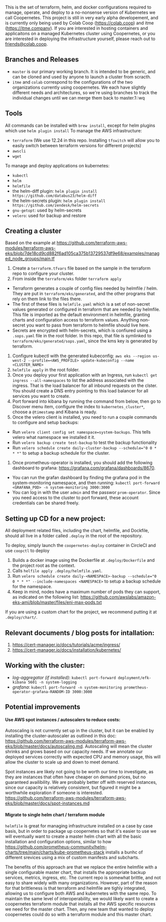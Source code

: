 This is the set of terraform, helm, and docker configurations required to manage, operate, and deploy to a no-nonsense version of Kubernetes we call Coopernetes. This project is still in very early alpha developement, and is currently only being used by Colab Coop (https://colab.coop) and itme (https://itme.company). If you are interested in hosting containers and applicaitons on a managed Kubernetes cluster using Coopernetes, or you are interested in deploying the infrastructure yourself, please reach out to friends@colab.coop.

## Branches and Releases
- `master` is our primary working branch. It is intended to be generic, and can be cloned and used by anyone to launch a cluster from scracth.
- `itme` and `colab` correspond to the configurations of the two organizations currently using coopernetes. We each have slightly different needs and architectures, so we're using branches to track the individual changes until we can merge them back to master.1::wq

## Tools
All commands can be installed with `brew install`, except for helm plugins which use `helm plugin install`
To manage the AWS infrastructure:
- `terraform` (We use 12.24 in this repo. Installing `tfswitch` will allow you to easily switch between terraform versions for different projects)
- `awscli`
- `wget`

To manage and deploy applications on kubernetes:
- `kubectl`
- `helm`
- `helmfile`
- the helm-diff plugin: `helm plugin install https://github.com/databus23/helm-diff`
- the helm-secrets plugin: `helm plugin install https://github.com/zendesk/helm-secrets`
- `gnu-getopt`: used by helm-secrets
- `velero`: used for backup and restore

## Creating a cluster
Based on the example at https://github.com/terraform-aws-modules/terraform-aws-eks/blob/7de18cd9cd882f6ad105ca375b13729537df9e68/examples/managed_node_groups/main.tf
1. Create a `terraform.tfvars` file based on the sample in the terraform repo to configure your cluster.
1. From inside the `terraform/eks` folder `terraform apply`
  - Terraform generates a couple of config files needed by helmfile / helm. They are put in `terraform/eks/generated`, and the other programs that rely on them link to the files there.
  - The first of these files is `helmfile.yaml` which is a set of non-secret values generated or configured in terraform that are needed by helmfile. This file is imported as the default environment in helmfile, granting charts and configuration access to terraform values. Anything non-secret you want to pass from terraform to helmfile should live here.
  - Secrets are encrypted with helm-secrets, which is confiured using a `.sops.yaml` file in the root folder. In this repo, that file is symlinked to `terraform/eks/generated/sops.yaml`, since the kms key is generated by terraform.
1. Configure kubectl with the generated kubeconfig: `aws eks --region us-west-2 --profile=<AWS_PROFILE> update-kubeconfig --name <CLUSTER_NAME>`
1. `helmfile apply` in the root folder.
1. Once you deploy your first application with an Ingress, run `kubectl get ingress --all-namespaces` to list the address associated with the ingress. That is the load balancer for all inbound requests on the clster. You should create a DNS entry pointing to this load balancer for all services you want to create.
1. Port forward into kibana by running the command from below, then go to Discover menu item, configure the index to `kubernetes_cluster*`, choose a `@timestamp` and Kibana is ready.
1. Once the velero client is installed, you need to run a couple commands to configure and setup backups:
  - Run `velero client config set namespace=system-backups`. This tells velero what namespace we installed it it.
  - Run `velero backup create test-backup` to test the backup functionality
  - Run `velero schedule create daily-cluster-backup --schedule="0 0 * * *"` to setup a backup schedule for the cluster.
1. Once prometheus-operator is installed, you should add the following dashboard to grafana: https://grafana.com/grafana/dashboards/8670.
  - You can run the grafan dashboard by finding the grafana pod in the system-monitoring namespace, and then running: `kubectl port-forward <GRAFANA_POD> -n system-monitoring 3000:3000`
  - You can log in with the user `admin` and the passwor `prom-operator`. Since you need access to the cluster to port forward, these account credentials can be shared freely.

## Setting up CD for a new project:
All deployment related files, including the chart, helmfile, and Dockfile, should all live in a folder called `.deploy` in the root of the repository.

To deploy, simply launch the `coopernetes-deploy` container in CircleCI and use `coopctl` to deploy
1. Builds a docker image using the Dockerfile at `.deploy/Dockerfile` and the project root as the context.
1. Calls `helfile apply .deploy/helmfile.yaml`.
1. Run `velero schedule create daily-<NAMESPACE>-backup --schedule="0 0 * * *" --include-namespaces <NAMESPACE>` to setup a backup schedule for the namespace.
1. Keep in mind, nodes have a maximum number of pods they can support, as indicated on the following list: https://github.com/awslabs/amazon-eks-ami/blob/master/files/eni-max-pods.txt


If you are using a custom chart for the project, we recommend putting it at `.deploy/chart/`.

## Relevant documents / blog posts for intallation:
1. https://cert-manager.io/docs/tutorials/acme/ingress/
1. https://cert-manager.io/docs/installation/kubernetes/

## Working with the cluster:
- *log-aggregator (if installed)*: `kubectl port-forward deployment/efk-kibana 5601 -n system-logging`
- *grafana*: `kubectl port-forward -n system-monitoring prometheus-operator-grafana-RANDOM-ID 3000:3000`

## Potential improvements

#### Use AWS spot instances / autoscalers to reduce costs:
Autoscaling is not currently set up in the cluster, but it can be enabled by installing the cluster-autoscaler as outlined in this doc: https://github.com/terraform-aws-modules/terraform-aws-eks/blob/master/docs/autoscaling.md. Autoscaling will mean the cluster shrinks and grows based on our capacity needs. If we annotate our deployed services correctly with expected CPU and memory usage, this will allow the cluster to scale up and down to meet demand.

Spot instances are likely not going to be worth our time to investigate, as they are instances that often have cheaper on demand prices, but no guaranteed availibility. We are probably better off with reserved instances, since our capacity is relatively consistent, but figured it might be a worthwhile exploration if someone is interested.
https://github.com/terraform-aws-modules/terraform-aws-eks/blob/master/docs/spot-instances.md

#### Migrate to single helm chart / terraform module
`helmfile` is great for managing infrastructure installed on a case by case basis, but in order to package up coopernetes so that it's easier to use we will eventually want to create a master helm chart with all the basic installation and configuration options, similar to how https://github.com/prometheus-community/helm-charts/tree/main/charts/kube-prometheus-stack installs a bunhc of different srevices using a mix of custom manifests and subcharts.

The benefits of this approach are that we replace the entire helmfile with a single configurable master chart, that installs the appropriate backup services, metrics, ingress, etc. The current repo is somewhat brittle, and not easy to share widely with many organizations. However, part of the reason for that brittleness is that terraform and helmfile are tighly integrated, allowing us to configure both AWS and kubernetes with the same repo. To maintain the same level of interoperability, we would likely want to create a coopernetes terraform module that installs all the AWS specific resources we need for the master chart. Then, any new team that wanted to deploy coopernetes could do so with a terraform module and this master chart.
